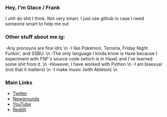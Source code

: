 ### Hey, I'm Glace / Frank
I uhh do shit I think. Not very smart. I just use github in case I need someone smart to help me out

### Other stuff about me ig:
-Any pronouns are fine idrc \n
-I like Pokémon, Terraria, Friday Night Funkin', and SSBU. \n
-The only language I kinda know is Haxe because I experiment with FNF's source code (which is in Haxe) and I've learned some shit from it. \n
  -However, I have worked with Python \n
-I am bisexual (not that it matters) \n
-I make music (with Ableton) \n
### Main Links
- [Twitter](https://twitter.com/glaceonstan)
- [Newgrounds](https://glaceonstan.newgrounds.com)
- [YouTube](https://www.youtube.com/channel/UCUo46QjEalS4__NCKArUl8Q)
- [Reddit](https://www.reddit.com/u/cockity-peen)
